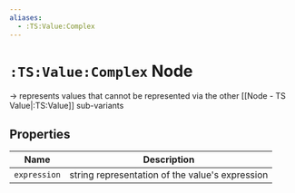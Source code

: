 ```yaml
---
aliases:
  - :TS:Value:Complex
---
```

# `:TS:Value:Complex` Node

-> represents values that cannot be represented via the other [[Node - TS Value|:TS:Value]] sub-variants

## Properties

| Name         | Description                                     |
| ------------ | ----------------------------------------------- |
| `expression` | string representation of the value's expression |
